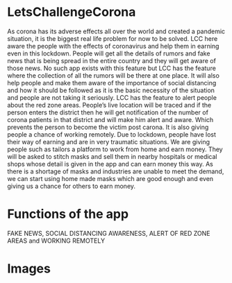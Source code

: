 # LetsChallengeCorona
As corona has its adverse effects all over the world and created a pandemic situation, it is the biggest real life problem for now to be solved. LCC here aware the people with the effects of coronavirus and help them in earning even in this lockdown. 
People will get all the details of rumors and fake news that is being spread in the entire country and they will get aware of those news. No such app exists with this feature but LCC has the feature where the collection of all the rumors will be there at one place. It will also help people and make them aware of the importance of social distancing and how it should be followed as it is the basic necessity of the situation and people are not taking it seriously. LCC has the feature to alert people about the red zone areas.  People’s live location will be traced and if the person enters the district then he will get notification of the number of corona patients in that district and will make him alert and aware. Which prevents the person to become the victim post carona.
It is also giving people a chance of working remotely. Due to lockdown, people have lost their way of earning and are in very traumatic situations. We are giving people such as tailors a platform to work from home and earn money. They will be asked to stitch masks and sell them in nearby hospitals or medical shops whose detail is given in the app and can earn money this way. As there is a shortage of masks and industries are unable to meet the demand, we can start using home made masks which are good enough and even giving us a chance for others to earn money.
# Functions of the app
FAKE NEWS,
SOCIAL DISTANCING AWARENESS,
ALERT OF RED ZONE AREAS and
WORKING REMOTELY
# Images
